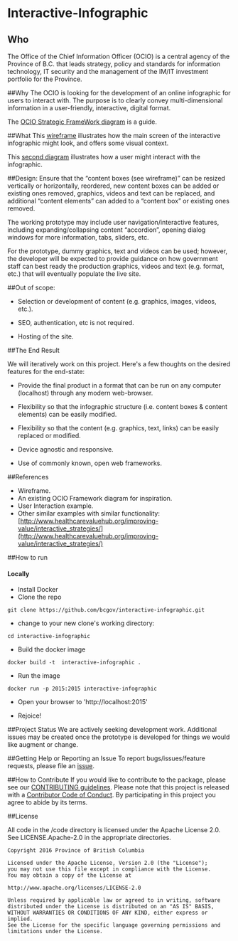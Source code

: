 # Interactive-Infographic

## Who
The Office of the Chief Information Officer (OCIO) is a central agency of the Province of B.C. that leads strategy, policy and standards for information technology, IT security and the management of the IM/IT investment portfolio for the Province.

##Why
The OCIO is looking for the development of an online infographic for users to interact with. The purpose is to clearly convey multi-dimensional information in a user-friendly, interactive, digital format.

The [OCIO Strategic FrameWork diagram](https://raw.githubusercontent.com/bcgov/interactive-infographic/master/wireframe/OCIO_Strategy_Framework.png) is a guide.

##What
This [wireframe](https://github.com/bcgov/interactive-infographic/blob/master/wireframe/wireframe.png) illustrates how the main screen of the interactive infographic might look, and offers some visual context.

This [second diagram](https://github.com/bcgov/interactive-infographic/blob/master/wireframe/user-interaction.png) illustrates how a user might interact with the infographic.


##Design:
Ensure that the “content boxes (see wireframe)” can be resized vertically or horizontally, reordered, new content boxes can be added or existing ones removed, graphics, videos and text can be replaced, and additional “content elements” can added to a “content box” or existing ones removed.

The working prototype may include user navigation/interactive features, including expanding/collapsing content “accordion”, opening dialog windows for more information, tabs, sliders, etc.

For the prototype, dummy graphics, text and videos can be used; however, the developer will be expected to provide guidance on how government staff can best ready the production graphics, videos and text (e.g. format, etc.) that will eventually populate the live site.

##Out of scope:
- Selection or development of content (e.g. graphics, images, videos, etc.).


- SEO, authentication, etc is not required.

- Hosting of the site.

##The End Result

We will iteratively work on this project. Here's a few thoughts on the desired features for the end-state:

- Provide the final product in a format that can be run on any computer (localhost) through any modern web-browser.

- Flexibility so that the infographic structure (i.e. content boxes & content elements) can be easily modified.

- Flexibility so that the content (e.g. graphics, text, links) can be easily replaced or modified.

- Device agnostic and responsive.

- Use of commonly known, open web frameworks.


##References
- Wireframe.
- An existing OCIO Framework diagram for inspiration.
- User Interaction example.
- Other similar examples with similar functionality:
[http://www.healthcarevaluehub.org/improving-value/interactive_strategies/](http://www.healthcarevaluehub.org/improving-value/interactive_strategies/)

##How to run

#### Locally

- Install Docker
- Clone the repo

`git clone https://github.com/bcgov/interactive-infographic.git`

- change to your new clone's working directory:

`cd interactive-infographic`

- Build the docker image

`docker build -t  interactive-infographic .`

- Run the image

`docker run -p 2015:2015 interactive-infographic`

- Open your browser to 'http://localhost:2015'

- Rejoice!

##Project Status
We are actively seeking development work. Additional issues may be created once the prototype is developed for things we would like augment or change.

##Getting Help or Reporting an Issue
To report bugs/issues/feature requests, please file an [issue](https://github.com/bcgov/interactive-infographic/issues).

##How to Contribute
If you would like to contribute to the package, please see our [CONTRIBUTING guidelines](https://github.com/bcgov/interactive-infographic/blob/master/CONTRIBUTING.md).
Please note that this project is released with a [Contributor Code of Conduct](https://github.com/bcgov/interactive-infographic/blob/master/CODE-OF-CONDUCT.md). By participating in this project you agree to abide by its terms.

##License

All code in the /code directory is licensed under the Apache License 2.0. See LICENSE.Apache-2.0 in the appropriate directories.



	Copyright 2016 Province of British Columbia

	Licensed under the Apache License, Version 2.0 (the "License");
	you may not use this file except in compliance with the License.
	You may obtain a copy of the License at

   	http://www.apache.org/licenses/LICENSE-2.0

	Unless required by applicable law or agreed to in writing, software
	distributed under the License is distributed on an "AS IS" BASIS,
	WITHOUT WARRANTIES OR CONDITIONS OF ANY KIND, either express or implied.
	See the License for the specific language governing permissions and
	limitations under the License.
